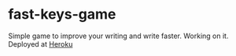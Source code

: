 # fast-keys-game

Simple game to improve your writing and write faster. Working on it.
Deployed at [Heroku](https://fast-keys.herokuapp.com/index.html)
